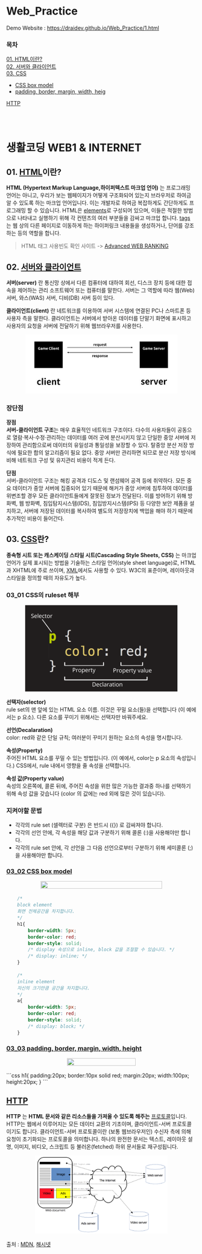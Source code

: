 # Web_Practice   
Demo Website : https://draidev.github.io/Web_Practice/1.html
<br>

### 목차
[01. HTML이란?](#1-html이란)      
[02. 서버와 클라이언트](#2-서버와-클라이언트)   
[03. CSS](#3-css란)   
- [CSS box model](#css-box-model)    
- [padding, border, margin, width, heig](#padding-border-margin-width-height)   

[HTTP](#3-http)   

<br><br>

# 생활코딩 WEB1 & INTERNET

## 01. [HTML](https://developer.mozilla.org/ko/docs/Learn/HTML/Introduction_to_HTML/Getting_started)이란?
**HTML (Hypertext Markup Language,하이퍼텍스트 마크업 언어)** 는 프로그래밍 언어는 아니고, 우리가 보는 웹페이지가 어떻게 구조화되어 있는지 브라우저로 하여금 알 수 있도록 하는 마크업 언어입니다. 이는 개발자로 하여금 복잡하게도 간단하게도 프로그래밍 할 수 있습니다. HTML은 [elements](https://developer.mozilla.org/ko/docs/Glossary/Element)로 구성되어 있으며, 이들은 적절한 방법으로 나타내고 실행하기 위해 각 컨텐츠의 여러 부분들을 감싸고 마크업 합니다. [tags](https://developer.mozilla.org/ko/docs/Glossary/Tag) 는 웹 상의 다른 페이지로 이동하게 하는 하이퍼링크 내용들을 생성하거나, 단어를 강조하는 등의 역할을 합니다.

> HTML 태그 사용빈도 확인 사이트 -> [Advanced WEB RANKING](https://www.advancedwebranking.com/seo/html-study/)

## 02. [서버와 클라이언트](http://wiki.hash.kr/index.php/%EC%84%9C%EB%B2%84-%ED%81%B4%EB%9D%BC%EC%9D%B4%EC%96%B8%ED%8A%B8) 
**서버(server)** 란 통신망 상에서 다른 컴퓨터에 대하여 회선, 디스크 장치 등에 대한 접속을 제어하는 관리 소프트웨어 또는 컴퓨터를 말한다. 
서버는 그 역할에 따라 웹(Web) 서버, 와스(WAS) 서버, 디비(DB) 서버 등이 있다.

**클라이언트(client)** 란 네트워크를 이용하여 서버 시스템에 연결된 PC나 스마트폰 등 사용자 측을 말한다. 클라이언트는 서버에서 받아온 데이터를 단말기 화면에 표시하고 사용자의 요청을 서버에 전달하기 위해 웹브라우저를 사용한다.   
<p align="center"><img src="./images/serverclient.JPG" width="80%" height="80%"></p>

### **장단점**   
**장점**   
**서버-클라이언트 구조**는 매우 효율적인 네트워크 구조이다. 다수의 사용자들이 공동으로 열람·복사·수정·관리하는 데이터를 여러 곳에 분산시키지 않고 단일한 중앙 서버에 저장하여 관리함으로써 데이터의 유일성과 통일성을 보장할 수 있다. 탈중앙 분산 저장 방식에 필요한 합의 알고리즘이 필요 없다. 중앙 서버만 관리하면 되므로 분산 저장 방식에 비해 네트워크 구성 및 유지관리 비용이 적게 든다.

**단점**   
서버-클라이언트 구조는 해킹 공격과 디도스 및 랜섬웨어 공격 등에 취약하다. 모든 중요 데이터가 중앙 서버에 집중되어 있기 때문에 해커가 중앙 서버에 침투하여 데이터를 위변조할 경우 모든 클라이언트들에게 잘못된 정보가 전달된다. 이를 방어하기 위해 방화벽, 웹 방화벽, 침입탐지시스템(IDS), 침입방지시스템(IPS) 등 다양한 보안 제품을 설치하고, 서버에 저장된 데이터를 복사하여 별도의 저장장치에 백업을 해야 하기 때문에 추가적인 비용이 들어간다.

## 03. [CSS](https://developer.mozilla.org/ko/docs/Learn/Getting_started_with_the_web/CSS_basics)란?   
**종속형 시트 또는 캐스케이딩 스타일 시트(Cascading Style Sheets, CSS)** 는 마크업 언어가 실제 표시되는 방법을 기술하는 스타일 언어(style sheet language)로, HTML과 XHTML에 주로 쓰이며, [XML](http://www.tcpschool.com/xml/xml_intro_basic)에서도 사용할 수 있다. W3C의 표준이며, 레이아웃과 스타일을 정의할 때의 자유도가 높다.

### **03_01 CSS의 ruleset 해부**          
<p align="center"><img src="./images/CSS.png" width="80%" height="80%"></p>    

**선택자(selector)**      
 rule set의 맨 앞에 있는 HTML 요소 이름. 이것은 꾸밀 요소(들)을 선택합니다 (이 예에서는 p 요소). 다른 요소를 꾸미기 위해서는 선택자만 바꿔주세요.   

**선언(Decalaration)**   
color: red와 같은 단일 규칙; 여러분이 꾸미기 원하는 요소의 속성을 명시합니다.

**속성(Property)**    
주어진 HTML 요소를 꾸밀 수 있는 방법입니다. (이 예에서, color는 p 요소의 속성입니다.) CSS에서, rule 내에서 영향을 줄 속성을 선택합니다.

**속성 값(Property value)**     
속성의 오른쪽에, 콜론 뒤에, 주어진 속성을 위한 많은 가능한 결과중 하나를 선택하기 위해 속성 값을 갖습니다 (color 의 값에는 red 외에 많은 것이 있습니다).
### **지켜야할 문법**
* 각각의 rule set (셀렉터로 구분) 은 반드시 ({}) 로 감싸져야 합니다.
* 각각의 선언 안에, 각 속성을 해당 값과 구분하기 위해 콜론 (:)을 사용해야만 합니다.
* 각각의 rule set 안에, 각 선언을 그 다음 선언으로부터 구분하기 위해 세미콜론 (;)을 사용해야만 합니다.


### [**03_02 CSS box model**](https://developer.mozilla.org/ko/docs/Learn/CSS/Building_blocks/The_box_model) 

<p align="center"><image src="./images/cssbox.JPG" width="80%" height="80%"></p>

```css
    /*
    block element
    화면 전체공간을 차지합니다.
    */
    h1{
        border-width: 5px;
        border-color: red;
        border-style: solid;
        /* display 속성으로 inline, block 값을 조절할 수 있습니다. */
        /* display: inline; */
    }

    /*
    inline element
    자신의 크기만큼 공간을 차지합니다.
    */
    a{
        border-width: 5px;
        border-color: red;
        border-style: solid;
        /* display: block; */
    }

```
### [**03_03 padding, border, margin, width, height**](https://developer.mozilla.org/ko/docs/Learn/CSS/Building_blocks/The_box_model#%EC%97%AC%EB%B0%B1%EA%B3%BC_%ED%8C%A8%EB%94%A9%EA%B3%BC_%ED%85%8C%EB%91%90%EB%A6%AC)

<p align="center"><image src="./images/CSSbox1.JPG" width="60%" height="60%"></p>
```css
    h1{
        padding:20px;
        border:10px solid red;
        margin:20px;
        width:100px;
        height:20px;
    }
```   


## [HTTP](https://developer.mozilla.org/ko/docs/Web/HTTP/Overview)
**HTTP** 는 **HTML 문서와 같은 리소스들을 가져올 수 있도록 해주는** [프로토콜](https://developer.mozilla.org/ko/docs/Glossary/Protocol)입니다. HTTP는 웹에서 이루어지는 모든 데이터 교환의 기초이며, 클라이언트-서버 프로토콜이기도 합니다. 클라이언트-서버 프로토콜이란 (보통 웹브라우저인) 수신자 측에 의해 요청이 초기화되는 프로토콜을 의미합니다. 하나의 완전한 문서는 텍스트, 레이아웃 설명, 이미지, 비디오, 스크립트 등 불러온(fetched) 하위 문서들로 재구성됩니다.
<p align="center"><img src="./images/HTTP.png" width="70%" height="70%"></p>


출처 : [MDN](https://developer.mozilla.org/ko/), [해시넷](http://wiki.hash.kr)

